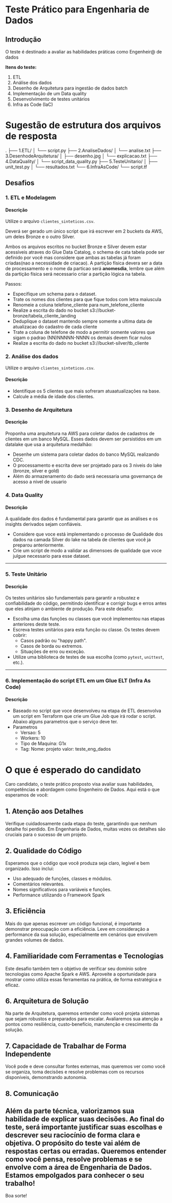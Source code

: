 # Teste Prático para Engenharia de Dados

## Introdução

O teste é destinado a avaliar as habilidades práticas como Engenheir@ de dados

**Itens do teste:**
1. ETL
2. Análise dos dados
3. Desenho de Arquitetura para ingestão de dados batch
4. Implementação de um Data quality
5. Desenvolvimento de testes unitários
6. Infra as Code (IaC)

# Sugestão de estrutura dos arquivos de resposta

.
├── 1.ETL/
│   └── script.py
├── 2.AnaliseDados/
│   └── analise.txt
├── 3.DesenhodeArquitetura/
│   ├── desenho.jpg
│   └── explicacao.txt
├── 4.DataQuality/
│   └── script_data_quality.py
├── 5.TesteUnitario/
│   ├── unit_test.py
│   └── resultados.txt
└── 6.InfraAsCode/
    └── script.tf



## Desafios

### 1. ETL e Modelagem

#### Descrição

Utilize o arquivo `clientes_sinteticos.csv`.

Deverá ser gerado um único script que irá escrever em 2 buckets da AWS, um deles Bronze e o outro Silver.

Ambos os arquivos escritos no bucket Bronze e Silver devem estar acessíveis atraves do Glue Data Catalog, o schema de cata tabela pode ser definido por você mas considere que ambas as tabelas já foram criadas(nao a necessidade de criacao). A partição física devera ser a data de processamento e o nome da particao será **anomesdia**, lembre que além da partição física será necessario criar a partição lógica na tabela.

Passos:
- Especifique um schema para o dataset.
- Trate os nomes dos clientes para que fique todos com letra maiuscula
- Renomeie a coluna telefone_cliente para num_telefone_cliente
- Realize a escrita do dado no bucket s3://bucket-bronze/tabela_cliente_landing
- Deduplique o dataset mantendo sempre somente a ultima data de atualizacao do cadastro de cada cliente 
- Trate a coluna de telefone de modo a permitir somente valores que sigam o padrao (NN)NNNNN-NNNN os demais devem ficar nulos
- Realize a escrita do dado no bucket s3://bucket-silver/tb_cliente

### 2. Análise dos dados

Utilize o arquivo `clientes_sinteticos.csv`.
#### Descrição

- Identifique os 5 clientes que mais sofreram atuaatualizações na base.
- Calcule a média de idade dos clientes.


### 3. Desenho de Arquitetura

#### Descrição

Proponha uma arquitetura na AWS para coletar dados de cadastros de clientes em um banco MySQL. Esses dados devem ser persistidos em um datalake que usa a arquitetura medalhão:

- Desenhe um sistema para coletar dados do banco MySQL realizando CDC.
- O processamento e escrita deve ser projetado para os 3 niveis do lake (bronze, silver e gold)
- Além do armazenamento do dado será necessaria uma governança de acesso a nivel de usuario


### 4. Data Quality

#### Descrição

A qualidade dos dados é fundamental para garantir que as análises e os insights derivados sejam confiáveis. 

- Considere que voce está implementando o processo de Qualidade dos dados na camada Silver do lake na tabela de clientes que você ja preparou anteriormente.
- Crie um script de modo a validar as dimensoes de qualidade que voce julgue necessario para esse dataset.
---

### 5. Teste Unitário

#### Descrição

Os testes unitários são fundamentais para garantir a robustez e confiabilidade do código, permitindo identificar e corrigir bugs e erros antes que eles atinjam o ambiente de produção. Para este desafio:

- Escolha uma das funções ou classes que você implementou nas etapas anteriores deste teste.
- Escreva testes unitários para esta função ou classe. Os testes devem cobrir:
  - Casos padrão ou "happy path".
  - Casos de borda ou extremos.
  - Situações de erro ou exceção.
- Utilize uma biblioteca de testes de sua escolha (como `pytest`, `unittest`, etc.).
---

### 6. Implementação do script ETL em um Glue ELT (Infra As Code)
#### Descrição
- Baseado no script que voce desenvolveu na etapa de ETL desenvolva um script em Terraform que crie um Glue Job que irá rodar o script. Abaixo alguns parametros que o serviço deve ter.
- Parametros
  - Versao: 5
  - Workers: 10
  - Tipo de Maquina: G1x
  - Tag: Nome: projeto  valor: teste_eng_dados



# O que é esperado do candidato

Caro candidato, o teste prático proposto visa avaliar suas habilidades, competências e abordagem como Engenheiro de Dados. Aqui está o que esperamos de você:

## 1. Atenção aos Detalhes

Verifique cuidadosamente cada etapa do teste, garantindo que nenhum detalhe foi perdido. Em Engenharia de Dados, muitas vezes os detalhes são cruciais para o sucesso de um projeto.

## 2. Qualidade do Código

Esperamos que o código que você produza seja claro, legível e bem organizado. Isso inclui:
- Uso adequado de funções, classes e módulos.
- Comentários relevantes.
- Nomes significativos para variáveis e funções.
- Performance utilizando o Framework Spark

## 3. Eficiência

Mais do que apenas escrever um código funcional, é importante demonstrar preocupação com a eficiência. Leve em consideração a performance da sua solução, especialmente em cenários que envolvem grandes volumes de dados.


## 4. Familiaridade com Ferramentas e Tecnologias

Este desafio também tem o objetivo de verificar seu domínio sobre tecnologias como Apache Spark e AWS. Aproveite a oportunidade para mostrar como utiliza essas ferramentas na prática, de forma estratégica e eficaz.


## 6. Arquitetura de Solução

Na parte de Arquitetura, queremos entender como você projeta sistemas que sejam robustos e preparados para escalar. Avaliaremos sua atenção a pontos como resiliência, custo-benefício, manutenção e crescimento da solução.


## 7. Capacidade de Trabalhar de Forma Independente

Você pode e deve consultar fontes externas, mas queremos ver como você se organiza, toma decisões e resolve problemas com os recursos disponíveis, demonstrando autonomia.


## 8. Comunicação

Além da parte técnica, valorizamos sua habilidade de explicar suas decisões. Ao final do teste, será importante justificar suas escolhas e descrever seu raciocínio de forma clara e objetiva.
O propósito do teste vai além de respostas certas ou erradas. Queremos entender como você pensa, resolve problemas e se envolve com a área de Engenharia de Dados. Estamos empolgados para conhecer o seu trabalho!
---

Boa sorte!
